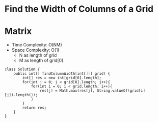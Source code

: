 # Find the Width of Columns of a Grid
# Matrix
* Time Complexity: O(NM)
* Space Complexity: O(1)
    * N as length of grid
    * M as length of grid[0]
```
class Solution {
    public int[] findColumnWidth(int[][] grid) {
        int[] res = new int[grid[0].length];
        for(int j = 0; j < grid[0].length; j++){
            for(int i = 0; i < grid.length; i++){
                res[j] = Math.max(res[j], String.valueOf(grid[i][j]).length());
            }
        }  
        return res;  
    }
}
```